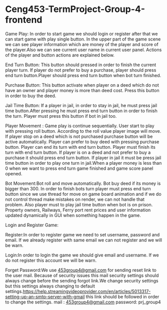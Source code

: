 # Ceng453-TermProject-Group-4-frontend

Game Play:
In order to start game we should login or register after that we can start game with play single button. In the upper part of the game scene we can see player information which are money of the player and score of the player.Also we can see current user name in current user panel. Actions of the player and button actions are explained below.


End Turn Button: This button should pressed in order to finish the current player turn. If player do not prefer to buy a purchase, player should press end turn button.Player should press end turn button when bot turn finished.

Purchase Button: This button activate when player on a deed which do not have an owner and player money is more than deed cost. Press this button in order to buy the deed.

Jail Time Button: If a player in jail, in order to stay in jail, he must press jail time button.After pressing he must press end turn button in order to finish the turn. Player must press this button if bot in jail too.

Player Movement : Game play is continue sequentially. User start to play with pressing roll button. According to the roll value player image will move. If player stop on a deed which is not purchased purchase button will be active automatically. Player can prefer to buy deed with pressing purchase button. Player can end its turn with end turn button. Player must finish its turn with end turn button. If player is on a deed and not prefer to buy a purchase it should press end turn button. If player in jail it must be press jail time button in order to play one turn in jail.When a player money is less than 0 when we want to press end turn game finished and game score panel opened.

Bot Movement:Bot roll and move automatically. Bot buy deed if its money is bigger than 300. In order to finish bots turn player must press end turn button since we use thread for move on game board animation and if we do not control thread make mistakes on render, we can not handle that problem. Also player must to play jail time button when bot is on prison. Property owners, Railways, Ferry port rent prices and user information updated dynamically in GUI when something happen in the game.

Login and Register Game:

Register:In order to register game we need to set username, password and email. If we already register with same email we can not register and we will be warn.

Login:In order to login the game we should give email and username. If we do not register this account  we will be warn.

Forget Password:We use 453group4@gmail.com for sending reset link to the user mail. Because of security issues  this mail security settings should always change before the sending  forgot link.We change security settings but this settings always changing to default settings.https://help.streamingvideoprovider.com/en/articles/5013317-setting-up-an-smtp-server-with-gmail this link should be followed in order to change the settings. mail : 453group4@gmail.com password: prj_group4 